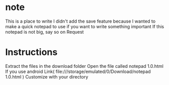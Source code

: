 # note
This is a place to write I didn't add the save feature because I wanted to make a quick notepad to use if you want to write something important
If this notepad is not big, say so on Request
# Instructions
Extract the files in the download folder 
Open the file called notepad 1.0.html
If you use android
Link(
file:///storage/emulated/0/Download/notepad 1.0.html
)
Customize with your directory
